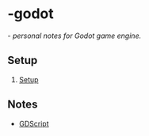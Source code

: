 # -godot

*- personal notes for Godot game engine.*

## Setup

1. [Setup](setup/setup.md)

## Notes

- [GDScript](notes/gdscript.md)
